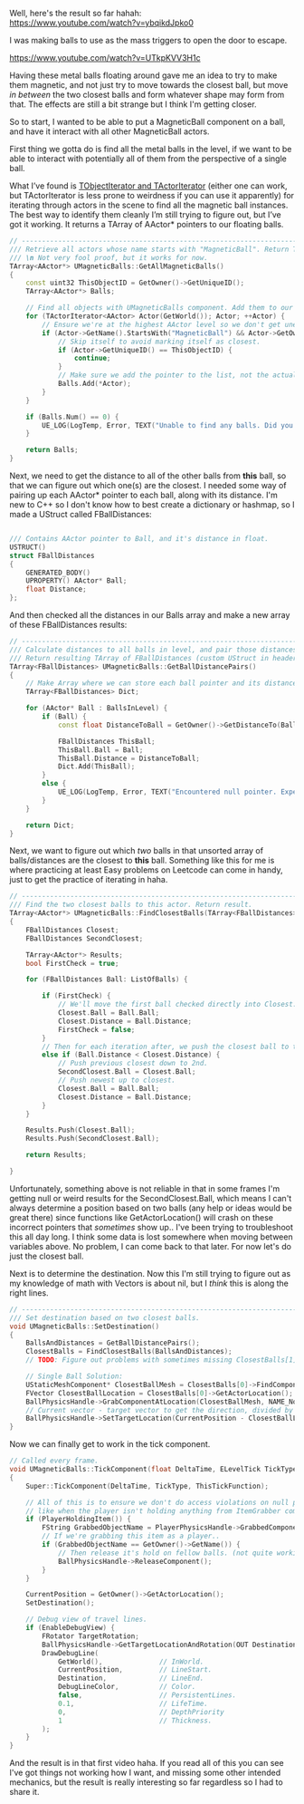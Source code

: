 Well, here's the result so far hahah:  
https://www.youtube.com/watch?v=ybqikdJpko0  
  
I was making balls to use as the mass triggers to open the door to escape.  
  
https://www.youtube.com/watch?v=UTkpKVV3H1c  
  
Having these metal balls floating around gave me an idea to try to make them magnetic, and not just try to move towards the closest ball, but move *in between* the two closest balls and form whatever shape may form from that. The effects are still a bit strange but I think I'm getting closer.

So to start, I wanted to be able to put a MagneticBall component on a ball, and have it interact with all other MagneticBall actors.

First thing we gotta do is find all the metal balls in the level, if we want to be able to interact with potentially all of them from the perspective of a single ball.

What I’ve found is [TObjectIterator and TActorIterator](https://ue4community.wiki/legacy/iterators:-object-and-actor-iterators-optional-class-scope-for-faster-search-l51dnrnd) (either one can work, but TActorIterator is less prone to weirdness if you can use it apparently) for iterating through actors in the scene to find all the magnetic ball instances. The best way to identify them cleanly I’m still trying to figure out, but I’ve got it working. It returns a TArray of AActor* pointers to our floating balls.


```cpp
// -----------------------------------------------------------------------------
/// Retrieve all actors whose name starts with "MagneticBall". Return TArray.
/// \n Not very fool proof, but it works for now.
TArray<AActor*> UMagneticBalls::GetAllMagneticBalls()
{
    const uint32 ThisObjectID = GetOwner()->GetUniqueID();
    TArray<AActor*> Balls;

    // Find all objects with UMagneticBalls component. Add them to our array.
    for (TActorIterator<AActor> Actor(GetWorld()); Actor; ++Actor) {
        // Ensure we're at the highest AActor level so we don't get unexpected crashes later.
        if (Actor->GetName().StartsWith("MagneticBall") && Actor->GetOwner() == nullptr) {
            // Skip itself to avoid marking itself as closest.
            if (Actor->GetUniqueID() == ThisObjectID) {
                continue;
            }
            // Make sure we add the pointer to the list, not the actual object.
            Balls.Add(*Actor);
        }
    }

    if (Balls.Num() == 0) {
        UE_LOG(LogTemp, Error, TEXT("Unable to find any balls. Did you name them MagneticBall?"));
    }

    return Balls;
}
```

Next, we need to get the distance to all of the other balls from **this** ball, so that we can figure out which one(s) are the closest. I needed some way of pairing up each AActor* pointer to each ball, along with its distance. I'm new to C++ so I don't know how to best create a dictionary or hashmap, so I made a UStruct called FBallDistances:

```cpp

/// Contains AActor pointer to Ball, and it's distance in float.
USTRUCT()
struct FBallDistances
{
    GENERATED_BODY()
    UPROPERTY() AActor* Ball;
    float Distance;
};
```

And then checked all the distances in our Balls array and make a new array of these FBallDistances results:


```cpp
// -----------------------------------------------------------------------------
/// Calculate distances to all balls in level, and pair those distances up with each ball Actor pointer. \n\n
/// Return resulting TArray of FBallDistances (custom UStruct in header).
TArray<FBallDistances> UMagneticBalls::GetBallDistancePairs()
{
    // Make Array where we can store each ball pointer and its distance.
    TArray<FBallDistances> Dict;

    for (AActor* Ball : BallsInLevel) {
        if (Ball) {
            const float DistanceToBall = GetOwner()->GetDistanceTo(Ball);

            FBallDistances ThisBall;
            ThisBall.Ball = Ball;
            ThisBall.Distance = DistanceToBall;
            Dict.Add(ThisBall);
        }
        else {
            UE_LOG(LogTemp, Error, TEXT("Encountered null pointer. Expected pointer to MagneticBall actor."));
        }
    }

    return Dict;
}
```

Next, we want to figure out which *two* balls in that unsorted array of balls/distances are the closest to **this** ball. Something like this for me is where practicing at least Easy problems on Leetcode can come in handy, just to get the practice of iterating in haha.

```cpp
// -----------------------------------------------------------------------------
/// Find the two closest balls to this actor. Return result.
TArray<AActor*> UMagneticBalls::FindClosestBalls(TArray<FBallDistances> ListOfBalls)
{
    FBallDistances Closest;
    FBallDistances SecondClosest;

    TArray<AActor*> Results;
    bool FirstCheck = true;

    for (FBallDistances Ball: ListOfBalls) {

        if (FirstCheck) {
            // We'll move the first ball checked directly into Closest.
            Closest.Ball = Ball.Ball;
            Closest.Distance = Ball.Distance;
            FirstCheck = false;
        }
        // Then for each iteration after, we push the closest ball to the top.
        else if (Ball.Distance < Closest.Distance) {
            // Push previous closest down to 2nd.
            SecondClosest.Ball = Closest.Ball;
            // Push newest up to closest.
            Closest.Ball = Ball.Ball;
            Closest.Distance = Ball.Distance;
        }
    }

    Results.Push(Closest.Ball);
    Results.Push(SecondClosest.Ball);

    return Results;

}
```

Unfortunately, something above is not reliable in that in some frames I'm getting null or weird results for the SecondClosest.Ball, which means I can't always determine a position based on two balls (any help or ideas would be great there) since functions like GetActorLocation() will crash on these incorrect pointers that *sometimes* show up.. I've been trying to troubleshoot this all day long. I think some data is lost somewhere when moving between variables above. No problem, I can come back to that later. For now let's do just the closest ball.

Next is to determine the destination. Now this I'm still trying to figure out as my knowledge of math with Vectors is about nil, but I *think* this is along the right lines.


```cpp
// -----------------------------------------------------------------------------
/// Set destination based on two closest balls.
void UMagneticBalls::SetDestination()
{
    BallsAndDistances = GetBallDistancePairs();
    ClosestBalls = FindClosestBalls(BallsAndDistances);
    // TODO: Figure out problems with sometimes missing ClosestBalls[1].

    // Single Ball Solution:
    UStaticMeshComponent* ClosestBallMesh = ClosestBalls[0]->FindComponentByClass<UStaticMeshComponent>();
    FVector ClosestBallLocation = ClosestBalls[0]->GetActorLocation();
    BallPhysicsHandle->GrabComponentAtLocation(ClosestBallMesh, NAME_None, ClosestBallLocation);
    // Current vector - target vector to get the direction, divided by 2 to get the midpoint.
    BallPhysicsHandle->SetTargetLocation(CurrentPosition - ClosestBallLocation / 2);
}
```

Now we can finally get to work in the tick component.


```cpp
// Called every frame.
void UMagneticBalls::TickComponent(float DeltaTime, ELevelTick TickType, FActorComponentTickFunction* ThisTickFunction)
{
    Super::TickComponent(DeltaTime, TickType, ThisTickFunction);

    // All of this is to ensure we don't do access violations on null pointers,
    // like when the player isn't holding anything from ItemGrabber component.
    if (PlayerHoldingItem()) {
        FString GrabbedObjectName = PlayerPhysicsHandle->GrabbedComponent->GetOwner()->GetName();
        // If we're grabbing this item as a player..
        if (GrabbedObjectName == GetOwner()->GetName()) {
            // Then release it's hold on fellow balls. (not quite working yet)
            BallPhysicsHandle->ReleaseComponent();
        }
    }

    CurrentPosition = GetOwner()->GetActorLocation();
    SetDestination();

    // Debug view of travel lines.
    if (EnableDebugView) {
        FRotator TargetRotation;
        BallPhysicsHandle->GetTargetLocationAndRotation(OUT Destination, OUT TargetRotation);
        DrawDebugLine(
            GetWorld(),              // InWorld.
            CurrentPosition,         // LineStart.
            Destination,             // LineEnd.
            DebugLineColor,          // Color.
            false,                   // PersistentLines.
            0.1,                     // LifeTime.
            0,                       // DepthPriority
            1                        // Thickness.
        );
    }
}
```

And the result is in that first video haha. If you read all of this you can see I've got things not working how I want, and missing some other intended mechanics, but the result is really interesting so far regardless so I had to share it.
